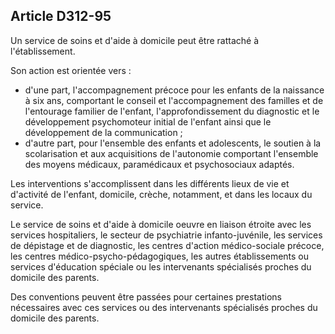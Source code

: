 ## Article D312-95

Un service de soins et d'aide à domicile peut être rattaché à l'établissement.

Son action est orientée vers :

- d'une part, l'accompagnement précoce pour les enfants de la naissance à six ans, comportant le conseil et
l'accompagnement des familles et de l'entourage familier de l'enfant, l'approfondissement du diagnostic et le
développement psychomoteur initial de l'enfant ainsi que le développement de la communication ;
- d'autre part, pour l'ensemble des enfants et adolescents, le soutien à la scolarisation et aux acquisitions de
l'autonomie comportant l'ensemble des moyens médicaux, paramédicaux et psychosociaux adaptés.

Les interventions s'accomplissent dans les différents lieux de vie et d'activité de l'enfant, domicile, crèche,
notamment, et dans les locaux du service.

Le service de soins et d'aide à domicile oeuvre en liaison étroite avec les services hospitaliers, le secteur de
psychiatrie infanto-juvénile, les services de dépistage et de diagnostic, les centres d'action médico-sociale
précoce, les centres médico-psycho-pédagogiques, les autres établissements ou services d'éducation spéciale
ou les intervenants spécialisés proches du domicile des parents.

Des conventions peuvent être passées pour certaines prestations nécessaires avec ces services ou des
intervenants spécialisés proches du domicile des parents.

